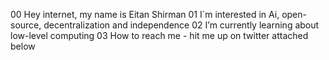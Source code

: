 00 Hey internet, my name is Eitan Shirman
01 I`m interested in Ai, open-source, decentralization and independence
02 I’m currently learning about low-level computing
03 How to reach me - hit me up on twitter attached below 

<!---
ShirmanEitan/ShirmanEitan is a ✨ special ✨ repository because its `README.md` (this file) appears on your GitHub profile.
You can click the Preview link to take a look at your changes.
--->

